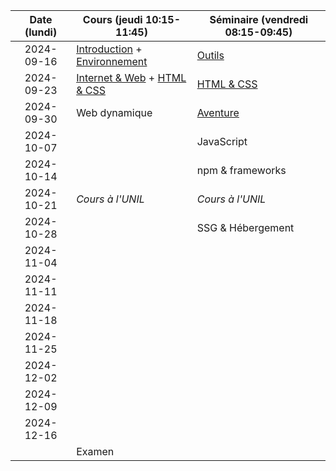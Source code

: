 | Date (lundi) | Cours (jeudi 10:15-11:45)                                                       | Séminaire (vendredi 08:15-09:45)       |
| :----------: | ------------------------------------------------------------------------------- | -------------------------------------- |
|  2024-09-16  | [Introduction](/docs/intro) + [Environnement](/docs/cours/env)                  | [Outils](/docs/seminaire/outils)       |
|  2024-09-23  | [Internet & Web](/docs/cours/internet-web) + [HTML & CSS](/docs/cours/html-css) | [HTML & CSS](/docs/seminaire/html-css) |
|  2024-09-30  | Web dynamique                                                                   | [Aventure](/docs/seminaire/aventure)   |
|  2024-10-07  |                                                                                 | JavaScript                             |
|  2024-10-14  |                                                                                 | npm & frameworks                       |
|  2024-10-21  | _Cours à l'UNIL_                                                                | _Cours à l'UNIL_                       |
|  2024-10-28  |                                                                                 | SSG & Hébergement                      |
|  2024-11-04  |                                                                                 |                                        |
|  2024-11-11  |                                                                                 |                                        |
|  2024-11-18  |                                                                                 |                                        |
|  2024-11-25  |                                                                                 |                                        |
|  2024-12-02  |                                                                                 |                                        |
|  2024-12-09  |                                                                                 |                                        |
|  2024-12-16  |                                                                                 |                                        |
|              | Examen                                                                          |                                        |
